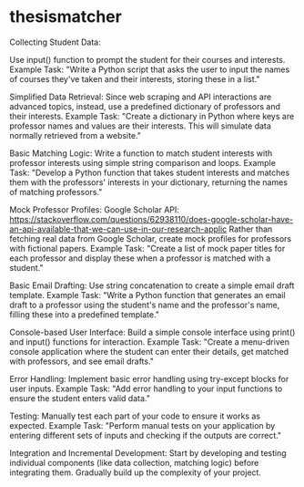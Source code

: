 # thesismatcher

Collecting Student Data:

Use input() function to prompt the student for their courses and interests.
Example Task: "Write a Python script that asks the user to input the names of courses they've taken and their interests, storing these in a list."

Simplified Data Retrieval:
Since web scraping and API interactions are advanced topics, instead, use a predefined dictionary of professors and their interests.
Example Task: "Create a dictionary in Python where keys are professor names and values are their interests. This will simulate data normally retrieved from a website."

Basic Matching Logic:
Write a function to match student interests with professor interests using simple string comparison and loops.
Example Task: "Develop a Python function that takes student interests and matches them with the professors' interests in your dictionary, returning the names of matching professors."

Mock Professor Profiles:
Google Scholar API: https://stackoverflow.com/questions/62938110/does-google-scholar-have-an-api-available-that-we-can-use-in-our-research-applic
Rather than fetching real data from Google Scholar, create mock profiles for professors with fictional papers.
Example Task: "Create a list of mock paper titles for each professor and display these when a professor is matched with a student."

Basic Email Drafting:
Use string concatenation to create a simple email draft template.
Example Task: "Write a Python function that generates an email draft to a professor using the student's name and the professor's name, filling these into a predefined template."

Console-based User Interface:
Build a simple console interface using print() and input() functions for interaction.
Example Task: "Create a menu-driven console application where the student can enter their details, get matched with professors, and see email drafts."

Error Handling:
Implement basic error handling using try-except blocks for user inputs.
Example Task: "Add error handling to your input functions to ensure the student enters valid data."

Testing:
Manually test each part of your code to ensure it works as expected.
Example Task: "Perform manual tests on your application by entering different sets of inputs and checking if the outputs are correct."

Integration and Incremental Development:
Start by developing and testing individual components (like data collection, matching logic) before integrating them.
Gradually build up the complexity of your project.
